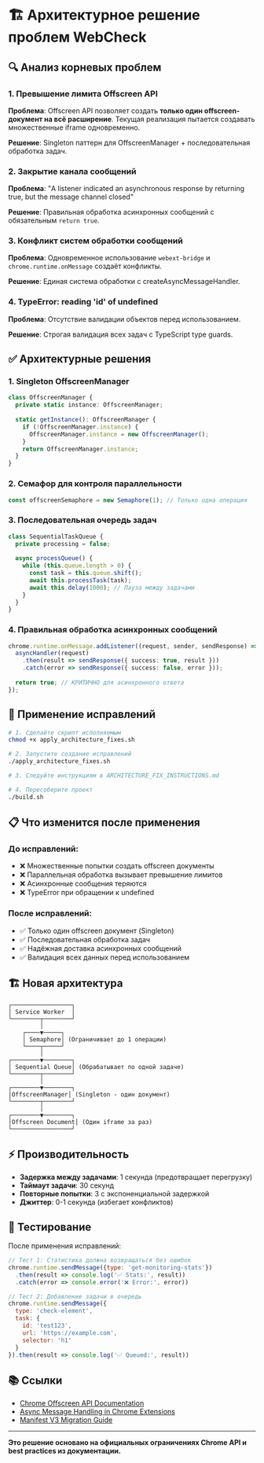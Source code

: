 # 🏗️ Архитектурное решение проблем WebCheck

## 🔍 Анализ корневых проблем

### 1. **Превышение лимита Offscreen API**
**Проблема**: Offscreen API позволяет создать **только один offscreen-документ на всё расширение**. Текущая реализация пытается создавать множественные iframe одновременно.

**Решение**: Singleton паттерн для OffscreenManager + последовательная обработка задач.

### 2. **Закрытие канала сообщений**
**Проблема**: "A listener indicated an asynchronous response by returning true, but the message channel closed"

**Решение**: Правильная обработка асинхронных сообщений с обязательным `return true`.

### 3. **Конфликт систем обработки сообщений**
**Проблема**: Одновременное использование `webext-bridge` и `chrome.runtime.onMessage` создаёт конфликты.

**Решение**: Единая система обработки с createAsyncMessageHandler.

### 4. **TypeError: reading 'id' of undefined**
**Проблема**: Отсутствие валидации объектов перед использованием.

**Решение**: Строгая валидация всех задач с TypeScript type guards.

## ✅ Архитектурные решения

### 1. Singleton OffscreenManager
```typescript
class OffscreenManager {
  private static instance: OffscreenManager;
  
  static getInstance(): OffscreenManager {
    if (!OffscreenManager.instance) {
      OffscreenManager.instance = new OffscreenManager();
    }
    return OffscreenManager.instance;
  }
}
```

### 2. Семафор для контроля параллельности
```typescript
const offscreenSemaphore = new Semaphore(1); // Только одна операция
```

### 3. Последовательная очередь задач
```typescript
class SequentialTaskQueue {
  private processing = false;
  
  async processQueue() {
    while (this.queue.length > 0) {
      const task = this.queue.shift();
      await this.processTask(task);
      await this.delay(1000); // Пауза между задачами
    }
  }
}
```

### 4. Правильная обработка асинхронных сообщений
```typescript
chrome.runtime.onMessage.addListener((request, sender, sendResponse) => {
  asyncHandler(request)
    .then(result => sendResponse({ success: true, result }))
    .catch(error => sendResponse({ success: false, error }));
  
  return true; // КРИТИЧНО для асинхронного ответа
});
```

## 🚀 Применение исправлений

```bash
# 1. Сделайте скрипт исполняемым
chmod +x apply_architecture_fixes.sh

# 2. Запустите создание исправлений
./apply_architecture_fixes.sh

# 3. Следуйте инструкциям в ARCHITECTURE_FIX_INSTRUCTIONS.md

# 4. Пересоберите проект
./build.sh
```

## 📋 Что изменится после применения

### До исправлений:
- ❌ Множественные попытки создать offscreen документы
- ❌ Параллельная обработка вызывает превышение лимитов
- ❌ Асинхронные сообщения теряются
- ❌ TypeError при обращении к undefined

### После исправлений:
- ✅ Только один offscreen документ (Singleton)
- ✅ Последовательная обработка задач
- ✅ Надёжная доставка асинхронных сообщений
- ✅ Валидация всех данных перед использованием

## 🏗️ Новая архитектура

```
┌─────────────────┐
│ Service Worker  │
└────────┬────────┘
         │
    ┌────▼─────┐
    │ Semaphore│ (Ограничивает до 1 операции)
    └────┬─────┘
         │
┌────────▼────────┐
│ Sequential Queue│ (Обрабатывает по одной задаче)
└────────┬────────┘
         │
┌────────▼────────┐
│OffscreenManager│ (Singleton - один документ)
└────────┬────────┘
         │
┌────────▼────────┐
│Offscreen Document│ (Один iframe за раз)
└─────────────────┘
```

## ⚡ Производительность

- **Задержка между задачами**: 1 секунда (предотвращает перегрузку)
- **Таймаут задачи**: 30 секунд
- **Повторные попытки**: 3 с экспоненциальной задержкой
- **Джиттер**: 0-1 секунда (избегает конфликтов)

## 🧪 Тестирование

После применения исправлений:

```javascript
// Тест 1: Статистика должна возвращаться без ошибок
chrome.runtime.sendMessage({type: 'get-monitoring-stats'})
  .then(result => console.log('✅ Stats:', result))
  .catch(error => console.error('❌ Error:', error))

// Тест 2: Добавление задачи в очередь
chrome.runtime.sendMessage({
  type: 'check-element',
  task: {
    id: 'test123',
    url: 'https://example.com',
    selector: 'h1'
  }
}).then(result => console.log('✅ Queued:', result))
```

## 📚 Ссылки

- [Chrome Offscreen API Documentation](https://developer.chrome.com/docs/extensions/reference/api/offscreen)
- [Async Message Handling in Chrome Extensions](https://stackoverflow.com/questions/20077487/chrome-extension-message-passing-response-not-sent)
- [Manifest V3 Migration Guide](https://developer.chrome.com/docs/extensions/develop/migrate)

---

**Это решение основано на официальных ограничениях Chrome API и best practices из документации.**
